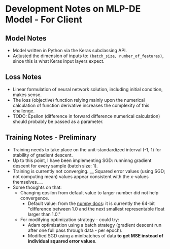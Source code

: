 # Development Notes on MLP-DE Model - For Client

## Model Notes
- Model written in Python via the Keras subclassing API.
- Adjusted the dimension of inputs to: `(batch_size, number_of_features)`, since this is what Keras input layers expect.

## Loss Notes
- Linear formulation of neural network solution, including initial condition, makes sense. 
- The loss (objective) function relying mainly upon the numerical calculation of function derivative increases the complexity of this challenge.
- TODO: Epsilon (difference in forward difference numerical calculation) should probably be passed as a parameter. 

## Training Notes - Preliminary
- Training needs to take place on the unit-standardized interval (-1, 1) for stability of gradient descent.
- Up to this point, I have been implementing SGD: runninng gradient descent for every sample (batch size: 1).
- Training is currently not converging. __ Squared error values (using SGD; not computing mean) values appear consistent with the x-values themselves.__.
- Some thoughts on that:
    - Changing epsilon from default value to larger number did not help convergence.
      - Default value: from the [numpy docs](https://numpy.org/doc/stable/reference/generated/numpy.finfo.html): it is currently the 64-bit "difference between 1.0 and the next smallest representable float larger than 1.0."
  - For modifying optimization strategy - could try:
    - Adam optimization using a batch strategy (gradient descent run after one full pass through data - per epoch).
    - Modified SGD using a minibatches of data __to get MSE instead of individual squared error values__.
